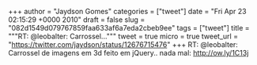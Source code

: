
+++
author = "Jaydson Gomes"
categories = ["tweet"]
date = "Fri Apr 23 02:15:29 +0000 2010"
draft = false
slug = "082d1549d079767859faa633af6a7eda2cbeb9ee"
tags = ["tweet"]
title = """RT: @leobalter: Carrossel..."""
tweet = true
micro = true
tweet_url = "https://twitter.com/jaydson/status/12676715476"
+++
RT: @leobalter: Carrossel de imagens em 3d feito em jQuery.. nada mal: http://ow.ly/1C13j
